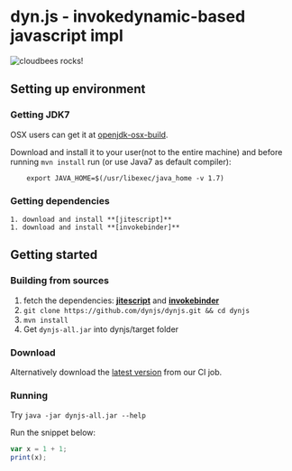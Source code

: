 # dyn.js - invokedynamic-based javascript impl

![cloudbees rocks!](http://static-www.cloudbees.com/images/badges/BuiltOnDEV.png)

## Setting up environment


### Getting JDK7

OSX users can get it at [openjdk-osx-build].

Download and install it to your user(not to the entire machine) and before running `mvn install` run (or use Java7 as default compiler):
		
		export JAVA_HOME=$(/usr/libexec/java_home -v 1.7)
		
### Getting dependencies

	1. download and install **[jitescript]**
	1. download and install **[invokebinder]**


## Getting started


### Building from sources

1. fetch the dependencies: **[jitescript]** and **[invokebinder]**
1. `git clone https://github.com/dynjs/dynjs.git && cd dynjs`
1. `mvn install`
1. Get `dynjs-all.jar` into dynjs/target folder

### Download

Alternatively download the [latest version](https://dynjs.ci.cloudbees.com/job/dynjs/ws/target/dynjs-all.jar) from our CI job.

### Running 

Try `java -jar dynjs-all.jar --help`

Run the snippet below:

```javascript
var x = 1 + 1;
print(x);
```
[jitescript]:https://github.com/qmx/jitescript
[invokebinder]:https://github.com/headius/invokebinder
[openjdk-osx-build]:http://code.google.com/p/openjdk-osx-build
